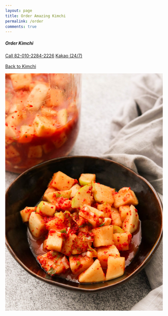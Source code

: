 ```yaml
---
layout: page
title: Order Amazing Kimchi
permalink: /order
comments: true
---
```


<div class="row justify-content-between">
  <div class="col-md-4">
    <div class="sticky-top sticky-top-80">
      <h5>Order Kimchi</h5>
      <a target="_blank" href="tel:82-010-2284-2226" class="btn btn-info">Call 82-010-2284-2226</a>
      <a target="_blank" href="" class="btn btn-warning">Kakao (24/7)</a>
      <br/><br/>
      <a href="./">Back to Kimchi</a>
    </div>
  </div>
  <div class="col-md-8 pr-5">
    <p class="mb-5"><img class="shadow-lg" src="./assets/images/orderkimchi.jpg" alt="jekyll template mediumish" /></p>
  </div>
</div>
